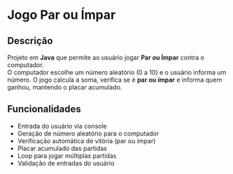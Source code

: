 # Jogo Par ou Ímpar

## Descrição
Projeto em **Java** que permite ao usuário jogar **Par ou Ímpar** contra o computador.  
O computador escolhe um número aleatório (0 a 10) e o usuário informa um número. O jogo calcula a soma, verifica se é **par ou ímpar** e informa quem ganhou, mantendo o placar acumulado.

## Funcionalidades
- Entrada do usuário via console  
- Geração de número aleatório para o computador  
- Verificação automática de vitória (par ou ímpar)  
- Placar acumulado das partidas  
- Loop para jogar múltiplas partidas  
- Validação de entradas do usuário  
